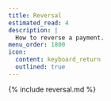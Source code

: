 ```yaml
---
title: Reversal
estimated_read: 4
description: |
  How to reverse a payment.
menu_order: 1800
icon:
  content: keyboard_return
  outlined: true
---
```


{% include reversal.md %}
